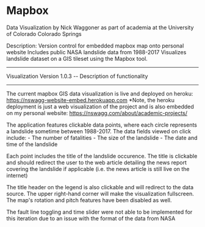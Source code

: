 # Mapbox
Data Visualization by Nick Waggoner as part of academia at the University of Colorado Colorado Springs

Description:
Version control for embedded mapbox map onto personal website
Includes public NASA landslide data from 1988-2017
Visualizes landslide dataset on a GIS tileset using the Mapbox tool. 

*********************************************************************
Visualization Version 1.0.3 -- Description of functionality
*********************************************************************
The current mapbox GIS data visualization is live and deployed on heroku: https://nswagg-website-embed.herokuapp.com
*Note, the heroku deployment is just a web visualization of the project
and is also embedded on my personal website: https://nswagg.com/about/academic-projects/

The application features clickable data points, where each circle represents a landslide sometime between 1988-2017. The data fields viewed on click include:
    - The number of fatalities
    - The size of the landslide
    - The date and time of the landslide

Each point includes the title of the landslide occurence. The title is clickable and should redirect the user to the web article 
detailing the news report covering the landslide if applicable (i.e. the news article is still live on the internet)

The title header on the legend is also clickable and will redirect to the data source.
The upper right-hand corner will make the visualization fullscreen.
The map's rotation and pitch features have been disabled as well.

The fault line toggling and time slider were not able to be implemented for this iteration due to an issue with the format of the data from NASA